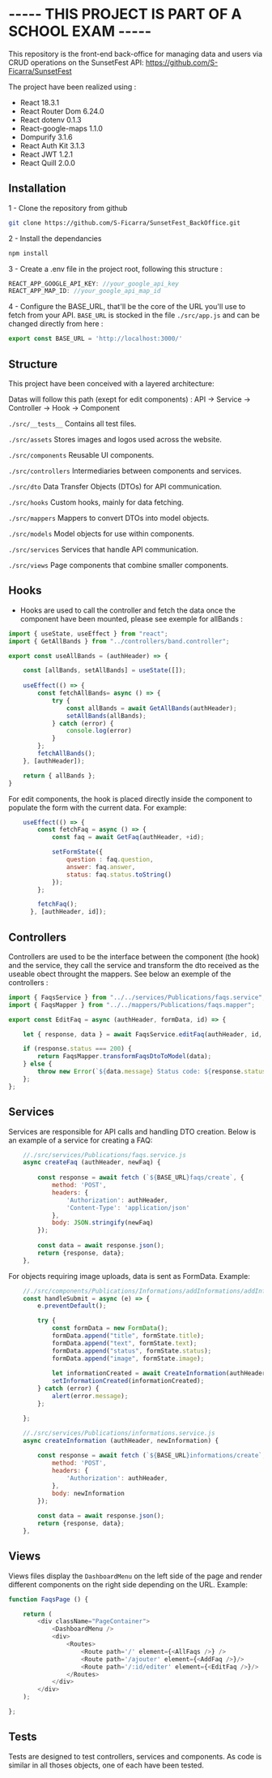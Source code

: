 # ----- THIS PROJECT IS PART OF A SCHOOL EXAM -----

This repository is the front-end back-office for managing data and users via CRUD operations on the SunsetFest API: https://github.com/S-Ficarra/SunsetFest

The project have been realized using :

- React 18.3.1
- React Router Dom 6.24.0
- React dotenv 0.1.3
- React-google-maps 1.1.0 
- Dompurify 3.1.6
- React Auth Kit 3.1.3
- React JWT 1.2.1
- React Quill 2.0.0


## Installation 

1 - Clone the repository from github

```bash
git clone https://github.com/S-Ficarra/SunsetFest_BackOffice.git
```

2 - Install the dependancies

```bash
npm install
```

3 - Create a .env file in the project root, following this structure : 

```javascript
REACT_APP_GOOGLE_API_KEY: //your_google_api_key
REACT_APP_MAP_ID: //your_google_api_map_id
```

4 - Configure the BASE_URL, that'll be the core of the URL you'll use to fetch from your API. `BASE_URL` is stocked in the file `./src/app.js` and can be changed directly from here : 

```javascript
export const BASE_URL = 'http://localhost:3000/'
```

## Structure

This project have been conceived with a layered architecture:

Datas will follow this path (exept for edit components) : API -> Service -> Controller -> Hook -> Component

`./src/__tests__` Contains all test files.

`./src/assets` Stores images and logos used across the website.

`./src/components` Reusable UI components.

`./src/controllers` Intermediaries between components and services.

`./src/dto` Data Transfer Objects (DTOs) for API communication.

`./src/hooks` Custom hooks, mainly for data fetching.

`./src/mappers` Mappers to convert DTOs into model objects.

`./src/models` Model objects for use within components.

`./src/services` Services that handle API communication.

`./src/views` Page components that combine smaller components.

## Hooks

- Hooks are used to call the controller and fetch the data once the component have been mounted, please see exemple for allBands :

```javascript
import { useState, useEffect } from "react";
import { GetAllBands } from "../controllers/band.controller";

export const useAllBands = (authHeader) => {

    const [allBands, setAllBands] = useState([]);
    
    useEffect(() => {
        const fetchAllBands= async () => {
            try {
                const allBands = await GetAllBands(authHeader);
                setAllBands(allBands);
            } catch (error) {
                console.log(error)
            }
        };
        fetchAllBands();
    }, [authHeader]);

    return { allBands };
}
```

For edit components, the hook is placed directly inside the component to populate the form with the current data. For example:


```javascript
    useEffect(() => {
        const fetchFaq = async () => {
            const faq = await GetFaq(authHeader, +id);

            setFormState({
                question : faq.question, 
                answer: faq.answer,
                status: faq.status.toString()
            });
        };

        fetchFaq();
      }, [authHeader, id]);
```      

## Controllers

Controllers are used to be the interface between the component (the hook) and the service, they call the service and transform the dto received as the useable obect throught the mappers. See below an exemple of the controllers : 

```javascript
import { FaqsService } from "../../services/Publications/faqs.service";
import { FaqsMapper } from "../../mappers/Publications/faqs.mapper";

export const EditFaq = async (authHeader, formData, id) => {

    let { response, data } = await FaqsService.editFaq(authHeader, id, formData);

    if (response.status === 200) {
        return FaqsMapper.transformFaqsDtoToModel(data);
    } else {
        throw new Error(`${data.message} Status code: ${response.status} ${response.statusText}`);
    };
};
```

## Services

Services are responsible for API calls and handling DTO creation. Below is an example of a service for creating a FAQ:

```javascript
    //./src/services/Publications/faqs.service.js
    async createFaq (authHeader, newFaq) {
        
        const response = await fetch (`${BASE_URL}faqs/create`, {
            method: 'POST',
            headers: {
                'Authorization': authHeader,
                'Content-Type': 'application/json'
            },
            body: JSON.stringify(newFaq)
        });
        
        const data = await response.json();
        return {response, data};
    },
```

For objects requiring image uploads, data is sent as FormData. Example:

```javascript
    //./src/components/Publications/Informations/addInformations/addInformations.js
    const handleSubmit = async (e) => {
        e.preventDefault();

        try {
            const formData = new FormData();
            formData.append("title", formState.title);
            formData.append("text", formState.text);
            formData.append("status", formState.status);
            formData.append("image", formState.image);
 
            let informationCreated = await CreateInformation(authHeader, formData);
            setInformationCreated(informationCreated);
        } catch (error) {
            alert(error.message); 
        };

    };
```

```javascript
    //./src/services/Publications/informations.service.js
    async createInformation (authHeader, newInformation) {
       
        const response = await fetch (`${BASE_URL}informations/create`, {
            method: 'POST',
            headers: {
                'Authorization': authHeader,
            },
            body: newInformation
        });
        
        const data = await response.json();
        return {response, data};
    },
```

## Views

Views files display the `DashboardMenu` on the left side of the page and render different components on the right side depending on the URL. Example:

```javascript
function FaqsPage () {

    return (
        <div className="PageContainer">
            <DashboardMenu />
            <div>
                <Routes>
                    <Route path='/' element={<AllFaqs />} />
                    <Route path='/ajouter' element={<AddFaq />}/>
                    <Route path='/:id/editer' element={<EditFaq />}/>
                </Routes>
            </div>
        </div>
    );

};
```


## Tests

Tests are designed to test controllers, services and components. As code is similar in all thoses objects, one of each have been tested.